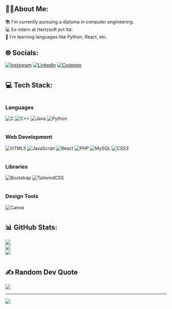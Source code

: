 #  <h2>👩‍💻About Me:</h2>
📚 I'm currently pursuing a diploma in computer engineering.<br>💻 Ex-intern at Hertzsoft pvt ltd.<br>🌱 I'm learning languages like Python, React, etc.<br>


## <h2>🌐 Socials:</h2>
[![Instagram](https://img.shields.io/badge/Instagram-%23E4405F.svg?logo=Instagram&logoColor=white)](https://instagram.com/https://www.instagram.com/okitsme_.29/) [![LinkedIn](https://img.shields.io/badge/LinkedIn-%230077B5.svg?logo=linkedin&logoColor=white)](https://linkedin.com/in/https://www.linkedin.com/in/khan-mehvish-12543322b/) [![Codepen](https://img.shields.io/badge/Codepen-000000?style=for-the-badge&logo=codepen&logoColor=white)](https://codepen.io/https://codepen.io/Khan-Mehvish) 

# <h2>💻 Tech Stack:</h2>
# <h3>Languages</h3>
![C](https://img.shields.io/badge/c-%2300599C.svg?style=flat&logo=c&logoColor=white) ![C++](https://img.shields.io/badge/c++-%2300599C.svg?style=flat&logo=c%2B%2B&logoColor=white) ![Java](https://img.shields.io/badge/java-%23ED8B00.svg?style=flat&logo=java&logoColor=white) ![Python](https://img.shields.io/badge/python-3670A0?style=flat&logo=python&logoColor=ffdd54)
# <h3>Web Development</h3>
![HTML5](https://img.shields.io/badge/html5-%23E34F26.svg?style=flat&logo=html5&logoColor=white) ![JavaScript](https://img.shields.io/badge/javascript-%23323330.svg?style=flat&logo=javascript&logoColor=%23F7DF1E) ![React](https://img.shields.io/badge/react-%2320232a.svg?style=flat&logo=react&logoColor=%2361DAFB) ![PHP](https://img.shields.io/badge/php-%23777BB4.svg?style=flat&logo=php&logoColor=white) ![MySQL](https://img.shields.io/badge/mysql-%2300f.svg?style=flat&logo=mysql&logoColor=white) ![CSS3](https://img.shields.io/badge/css3-%231572B6.svg?style=flat&logo=css3&logoColor=white)
# <h3>Libraries</h3>
 ![Bootstrap](https://img.shields.io/badge/bootstrap-%23563D7C.svg?style=flat&logo=bootstrap&logoColor=white) ![TailwindCSS](https://img.shields.io/badge/tailwindcss-%2338B2AC.svg?style=flat&logo=tailwind-css&logoColor=white)
# <h3>Design Tools</h3>
 ![Canva](https://img.shields.io/badge/Canva-%2300C4CC.svg?style=flat&logo=Canva&logoColor=white) 
# <h2>📊 GitHub Stats:</h2>
![](https://github-readme-stats.vercel.app/api?username=mehvishk&theme=dark&hide_border=false&include_all_commits=false&count_private=false)<br/>
![](https://github-readme-streak-stats.herokuapp.com/?user=mehvishk&theme=dark&hide_border=false)<br/>
![](https://github-readme-stats.vercel.app/api/top-langs/?username=mehvishk&theme=dark&hide_border=false&include_all_commits=false&count_private=false&layout=compact)

# <h2>✍️ Random Dev Quote</h2>
![](https://quotes-github-readme.vercel.app/api?type=vetical&theme=dark)

---
[![](https://visitcount.itsvg.in/api?id=mehvishk&icon=0&color=0)](https://visitcount.itsvg.in)

<!-- Proudly created with GPRM ( https://gprm.itsvg.in ) -->
